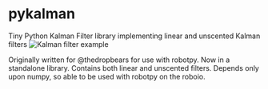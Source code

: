 # pykalman
Tiny Python Kalman Filter library implementing linear and unscented Kalman filters
![Kalman filter example](https://user-images.githubusercontent.com/7277887/49056311-4699b880-f1c9-11e8-9150-a6d52251f731.png)

Originally written for @thedropbears for use with robotpy. Now in a standalone library. Contains both linear and unscented filters. Depends only upon numpy, so able to be used with robotpy on the roboio.
